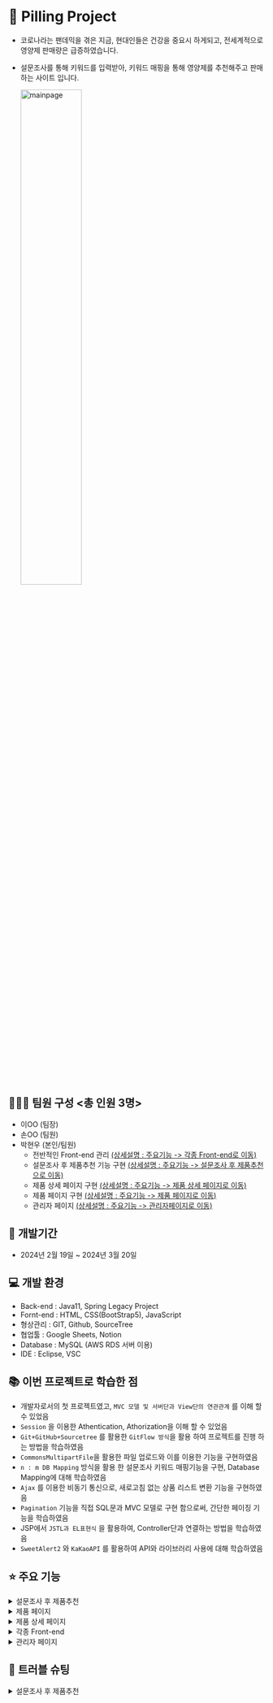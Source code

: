 # 💊 Pilling Project

-  코로나라는 팬데믹을 겪은 지금, 현대인들은 건강을 중요시 하게되고, 전세계적으로 영양제 판매량은 급증하였습니다.
-  설문조사를 통해 키워드를 입력받아, 키워드 매핑을 통해 영양제를 추천해주고 판매하는 사이트 입니다.

   <img src="https://github.com/PARKKANGCHAN/project-teamfirst-pilling/assets/152882330/ed22569b-7e8f-4d12-a63c-482a5f76aede" alt="mainpage" width="50%">

## 🧑‍🤝‍🧑 팀원 구성 <총 인원 3명>

-  이OO (팀장)
-  손OO (팀원)
-  박현우 (본인/팀원)
   -  전반적인 Front-end 관리 [(상세설명 : 주요기능 -> 각종 Front-end로 이동)](#⭐-주요-기능)
   -  설문조사 후 제품추천 기능 구현 [(상세설명 : 주요기능 -> 설문조사 후 제품추천 으로 이동)](#⭐-주요-기능)
   -  제품 상세 페이지 구현 [(상세설명 : 주요기능 -> 제품 상세 페이지로 이동)](#⭐-주요-기능)
   -  제품 페이지 구현 [(상세설명 : 주요기능 -> 제품 페이지로 이동)](#⭐-주요-기능)
   -  관리자 페이지 [(상세설명 : 주요기능 -> 관리자페이지로 이동)](#⭐-주요-기능)

## 📅 개발기간

-  2024년 2월 19일 ~ 2024년 3월 20일

## 💻 개발 환경

-  Back-end : Java11, Spring Legacy Project
-  Fornt-end : HTML, CSS(BootStrap5), JavaScript
-  형상관리 : GIT, Github, SourceTree
-  협업툴 : Google Sheets, Notion
-  Database : MySQL (AWS RDS 서버 이용)
-  IDE : Eclipse, VSC

## 📚 이번 프로젝트로 학습한 점

-  개발자로서의 첫 프로젝트였고, `MVC 모델 및 서버단과 View단의 연관관계` 를 이해 할 수 있었음
-  `Session` 을 이용한 Athentication, Athorization을 이해 할 수 있었음
-  `Git+GitHub+Sourcetree` 를 활용한 `GitFlow 방식`을 활용 하여 프로젝트를 진행 하는 방법을 학습하였음
-  `CommonsMultipartFile`을 활용한 파일 업로드와 이를 이용한 기능을 구현하였음
-  `n : m DB Mapping` 방식을 활용 한 설문조사 키워드 매핑기능을 구현, Database Mapping에 대해 학습하였음
-  `Ajax` 를 이용한 비동기 통신으로, 새로고침 없는 상품 리스트 변환 기능을 구현하였음
-  `Pagination` 기능을 직접 SQL문과 MVC 모델로 구현 함으로써, 간단한 페이징 기능을 학습하였음
-  JSP에서 `JSTL과 EL표현식` 을 활용하여, Controller단과 연결하는 방법을 학습하였음
-  `SweetAlert2` 와 `KaKaoAPI` 를 활용하여 API와 라이브러리 사용에 대해 학습하였음

## ⭐ 주요 기능

<details>
<summary>설문조사 후 제품추천</summary>
  
  ✅설문조사 후 제품 추천

  <iframe width="1044" height="587" src="https://github.com/PARKKANGCHAN/project-teamfirst-pilling/assets/152882330/9f2ae945-7f90-41ec-abfc-59fc99236476" frameborder="0" allow="accelerometer; autoplay; encrypted-media; gyroscope; picture-in-picture" allowfullscreen></iframe>
</details>

<details>
  <summary>제품 페이지</summary>
  
  ✅여기 내용 작성
</details>

<details>
  <summary>제품 상세 페이지</summary>
  
  ✅여기 내용 작성
</details>

<details>
  <summary>각종 Front-end</summary>
  
  ✅여기 내용 작성
</details>

<details>
  <summary>관리자 페이지</summary>
  
  ✅여기 내용 작성
</details>

## 🎯 트러블 슈팅

<details>
<summary>설문조사 후 제품추천</summary>
  
  ✅설문조사 후 제품 추천
</details>
